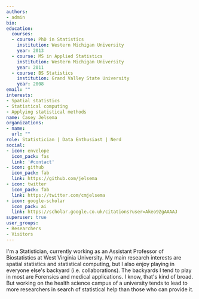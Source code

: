 ```yaml
---
authors:
- admin
bio: 
education:
  courses:
  - course: PhD in Statistics
    institution: Western Michigan University
    year: 2013
  - course: MS in Applied Statistics
    institution: Western Michigan University
    year: 2011
  - course: BS Statistics
    institution: Grand Valley State University
    year: 2008
email: ""
interests:
- Spatial statistics
- Statistical computing
- Applying statistical methods
name: Casey Jelsema
organizations:
- name: 
  url: ""
role: Statistician | Data Enthusiast | Nerd
social:
- icon: envelope
  icon_pack: fas
  link: '#contact'
- icon: github
  icon_pack: fab
  link: https://github.com/jelsema
- icon: twitter
  icon_pack: fab
  link: https://twitter.com/cmjelsema
- icon: google-scholar
  icon_pack: ai
  link: https://scholar.google.co.uk/citations?user=Akeo9ZgAAAAJ
superuser: true
user_groups:
- Researchers
- Visitors
---
```


I'm a Statistician, currently working as an Assistant Professor of Biostatistics at West Virginia University. My main research interests are spatial statistics and statistical computing, but I also enjoy playing in everyone else's backyard (i.e. collaborations). The backyards I tend to play in most are Forensics and medical applications. I know, that's kind of broad. But working on the health science campus of a university tends to lead to more researchers in search of statistical help than those who can provide it.


